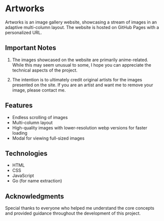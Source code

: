 # Artworks

Artworks is an image gallery website, showcasing a stream of images in an adaptive multi-column layout. The website is hosted on GitHub Pages with a personalized URL.

## Important Notes

1. The images showcased on the website are primarily anime-related. While this may seem unusual to some, I hope you can appreciate the technical aspects of the project.

2. The intention is to ultimately credit original artists for the images presented on the site. If you are an artist and want me to remove your image, please contact me.

## Features

- Endless scrolling of images
- Multi-column layout
- High-quality images with lower-resolution webp versions for faster loading
- Modal for viewing full-sized images

## Technologies

- HTML
- CSS
- JavaScript
- Go (for name extraction)

## Acknowledgments

Special thanks to everyone who helped me understand the core concepts and provided guidance throughout the development of this project.

